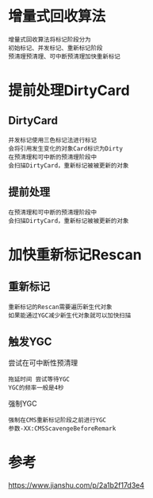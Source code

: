 
# 增量式回收算法

	增量式回收算法将标记阶段分为
	初始标记、并发标记、重新标记阶段
	预清理预清理、可中断预清理加快重新标记

# 提前处理DirtyCard

## DirtyCard

	并发标记使用三色标记法进行标记
	会将引用发生变化的对象Card标识为Dirty
	在预清理和可中断的预清理阶段中  
	会扫描DirtyCard，重新标记被被更新的对象

## 提前处理

	在预清理和可中断的预清理阶段中
	会扫描DirtyCard，重新标记被被更新的对象


# 加快重新标记Rescan

## 重新标记
	
	重新标记的Rescan需要遍历新生代对象
	如果能通过YGC减少新生代对象就可以加快扫描

## 触发YGC

尝试在可中断性预清理

	拖延时间 尝试等待YGC
	YGC的频率一般是4秒

强制YGC

	强制在CMS重新标记阶段之前进行YGC  
	参数-XX:CMSScavengeBeforeRemark



# 参考
https://www.jianshu.com/p/2a1b2f17d3e4

